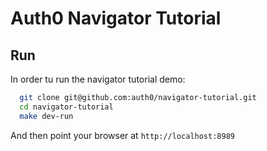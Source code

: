 # Auth0 Navigator Tutorial

## Run

  In order tu run the navigator tutorial demo:

  ```bash
    git clone git@github.com:auth0/navigator-tutorial.git
    cd navigator-tutorial
    make dev-run
  ```

  And then point your browser at `http://localhost:8989`